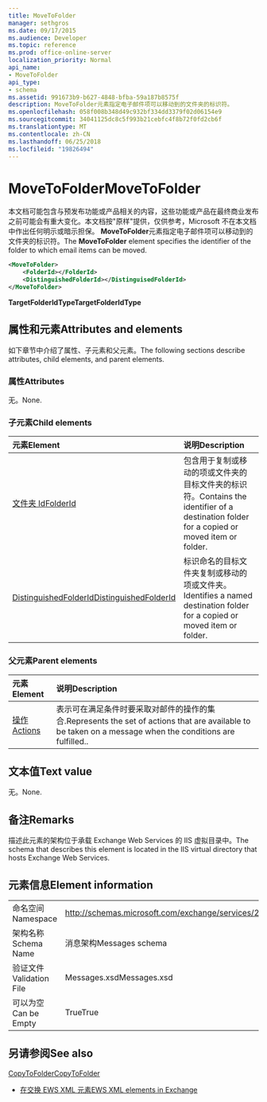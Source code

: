 ```yaml
---
title: MoveToFolder
manager: sethgros
ms.date: 09/17/2015
ms.audience: Developer
ms.topic: reference
ms.prod: office-online-server
localization_priority: Normal
api_name:
- MoveToFolder
api_type:
- schema
ms.assetid: 991673b9-b627-4848-bfba-59a187b8575f
description: MoveToFolder元素指定电子邮件项可以移动到的文件夹的标识符。
ms.openlocfilehash: 058f008b348d49c932bf334dd3379f02d06154e9
ms.sourcegitcommit: 34041125dc8c5f993b21cebfc4f8b72f0fd2cb6f
ms.translationtype: MT
ms.contentlocale: zh-CN
ms.lasthandoff: 06/25/2018
ms.locfileid: "19826494"
---
```

# <a name="movetofolder"></a><span data-ttu-id="22559-103">MoveToFolder</span><span class="sxs-lookup"><span data-stu-id="22559-103">MoveToFolder</span></span>

<span data-ttu-id="22559-104">本文档可能包含与预发布功能或产品相关的内容，这些功能或产品在最终商业发布之前可能会有重大变化。本文档按"原样"提供，仅供参考，Microsoft 不在本文档中作出任何明示或暗示担保。 **MoveToFolder**元素指定电子邮件项可以移动到的文件夹的标识符。</span><span class="sxs-lookup"><span data-stu-id="22559-104">The **MoveToFolder** element specifies the identifier of the folder to which email items can be moved.</span></span> 
  
```XML
<MoveToFolder>
    <FolderId></FolderId>
    <DistinguishedFolderId></DistinguisedFolderId>
</MoveToFolder>
```

 <span data-ttu-id="22559-105">**TargetFolderIdType**</span><span class="sxs-lookup"><span data-stu-id="22559-105">**TargetFolderIdType**</span></span>
## <a name="attributes-and-elements"></a><span data-ttu-id="22559-106">属性和元素</span><span class="sxs-lookup"><span data-stu-id="22559-106">Attributes and elements</span></span>

<span data-ttu-id="22559-107">如下章节中介绍了属性、子元素和父元素。</span><span class="sxs-lookup"><span data-stu-id="22559-107">The following sections describe attributes, child elements, and parent elements.</span></span>
  
### <a name="attributes"></a><span data-ttu-id="22559-108">属性</span><span class="sxs-lookup"><span data-stu-id="22559-108">Attributes</span></span>

<span data-ttu-id="22559-109">无。</span><span class="sxs-lookup"><span data-stu-id="22559-109">None.</span></span>
  
### <a name="child-elements"></a><span data-ttu-id="22559-110">子元素</span><span class="sxs-lookup"><span data-stu-id="22559-110">Child elements</span></span>

|<span data-ttu-id="22559-111">**元素**</span><span class="sxs-lookup"><span data-stu-id="22559-111">**Element**</span></span>|<span data-ttu-id="22559-112">**说明**</span><span class="sxs-lookup"><span data-stu-id="22559-112">**Description**</span></span>|
|:-----|:-----|
|[<span data-ttu-id="22559-113">文件夹 Id</span><span class="sxs-lookup"><span data-stu-id="22559-113">FolderId</span></span>](folderid.md) <br/> |<span data-ttu-id="22559-114">包含用于复制或移动的项或文件夹的目标文件夹的标识符。</span><span class="sxs-lookup"><span data-stu-id="22559-114">Contains the identifier of a destination folder for a copied or moved item or folder.</span></span>  <br/> |
|[<span data-ttu-id="22559-115">DistinguishedFolderId</span><span class="sxs-lookup"><span data-stu-id="22559-115">DistinguishedFolderId</span></span>](distinguishedfolderid.md) <br/> |<span data-ttu-id="22559-116">标识命名的目标文件夹复制或移动的项或文件夹。</span><span class="sxs-lookup"><span data-stu-id="22559-116">Identifies a named destination folder for a copied or moved item or folder.</span></span>  <br/> |
   
### <a name="parent-elements"></a><span data-ttu-id="22559-117">父元素</span><span class="sxs-lookup"><span data-stu-id="22559-117">Parent elements</span></span>

|<span data-ttu-id="22559-118">**元素**</span><span class="sxs-lookup"><span data-stu-id="22559-118">**Element**</span></span>|<span data-ttu-id="22559-119">**说明**</span><span class="sxs-lookup"><span data-stu-id="22559-119">**Description**</span></span>|
|:-----|:-----|
|[<span data-ttu-id="22559-120">操作</span><span class="sxs-lookup"><span data-stu-id="22559-120">Actions</span></span>](actions.md) <br/> |<span data-ttu-id="22559-121">表示可在满足条件时要采取对邮件的操作的集合.</span><span class="sxs-lookup"><span data-stu-id="22559-121">Represents the set of actions that are available to be taken on a message when the conditions are fulfilled..</span></span>  <br/> |
   
## <a name="text-value"></a><span data-ttu-id="22559-122">文本值</span><span class="sxs-lookup"><span data-stu-id="22559-122">Text value</span></span>

<span data-ttu-id="22559-123">无。</span><span class="sxs-lookup"><span data-stu-id="22559-123">None.</span></span>
  
## <a name="remarks"></a><span data-ttu-id="22559-124">备注</span><span class="sxs-lookup"><span data-stu-id="22559-124">Remarks</span></span>

<span data-ttu-id="22559-125">描述此元素的架构位于承载 Exchange Web Services 的 IIS 虚拟目录中。</span><span class="sxs-lookup"><span data-stu-id="22559-125">The schema that describes this element is located in the IIS virtual directory that hosts Exchange Web Services.</span></span>
  
## <a name="element-information"></a><span data-ttu-id="22559-126">元素信息</span><span class="sxs-lookup"><span data-stu-id="22559-126">Element information</span></span>

|||
|:-----|:-----|
|<span data-ttu-id="22559-127">命名空间</span><span class="sxs-lookup"><span data-stu-id="22559-127">Namespace</span></span>  <br/> |http://schemas.microsoft.com/exchange/services/2006/messages  <br/> |
|<span data-ttu-id="22559-128">架构名称</span><span class="sxs-lookup"><span data-stu-id="22559-128">Schema Name</span></span>  <br/> |<span data-ttu-id="22559-129">消息架构</span><span class="sxs-lookup"><span data-stu-id="22559-129">Messages schema</span></span>  <br/> |
|<span data-ttu-id="22559-130">验证文件</span><span class="sxs-lookup"><span data-stu-id="22559-130">Validation File</span></span>  <br/> |<span data-ttu-id="22559-131">Messages.xsd</span><span class="sxs-lookup"><span data-stu-id="22559-131">Messages.xsd</span></span>  <br/> |
|<span data-ttu-id="22559-132">可以为空</span><span class="sxs-lookup"><span data-stu-id="22559-132">Can be Empty</span></span>  <br/> |<span data-ttu-id="22559-133">True</span><span class="sxs-lookup"><span data-stu-id="22559-133">True</span></span>  <br/> |
   
## <a name="see-also"></a><span data-ttu-id="22559-134">另请参阅</span><span class="sxs-lookup"><span data-stu-id="22559-134">See also</span></span>



[<span data-ttu-id="22559-135">CopyToFolder</span><span class="sxs-lookup"><span data-stu-id="22559-135">CopyToFolder</span></span>](copytofolder.md)


- [<span data-ttu-id="22559-136">在交换 EWS XML 元素</span><span class="sxs-lookup"><span data-stu-id="22559-136">EWS XML elements in Exchange</span></span>](ews-xml-elements-in-exchange.md)

